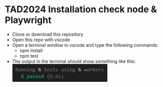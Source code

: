 # TAD2024 Installation check node & Playwright

* Clone or download this repository
* Open this repo with vscode
* Open a terminal window in vscode and type the following commands:
  * npm install
  * npm test
* The output in the terminal should show something like this:
![all tests passed](image.png)